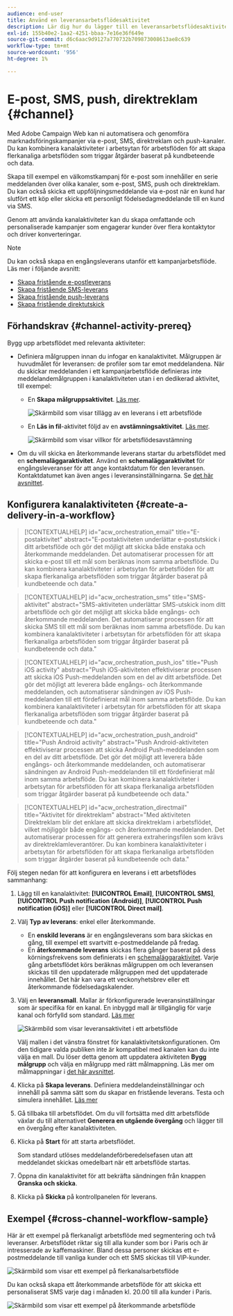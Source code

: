 ```yaml
---
audience: end-user
title: Använd en leveransarbetsflödesaktivitet
description: Lär dig hur du lägger till en leveransarbetsflödesaktivitet (e-post, push, SMS, direktreklam)
exl-id: 155b40e2-1aa2-4251-bbaa-7e16e36f649e
source-git-commit: d6c6aac9d9127a770732b709873008613ae8c639
workflow-type: tm+mt
source-wordcount: '956'
ht-degree: 1%

---
```


# E-post, SMS, push, direktreklam {#channel}

Med Adobe Campaign Web kan ni automatisera och genomföra marknadsföringskampanjer via e-post, SMS, direktreklam och push-kanaler. Du kan kombinera kanalaktiviteter i arbetsytan för arbetsflöden för att skapa flerkanaliga arbetsflöden som triggar åtgärder baserat på kundbeteende och data.

Skapa till exempel en välkomstkampanj för e-post som innehåller en serie meddelanden över olika kanaler, som e-post, SMS, push och direktreklam. Du kan också skicka ett uppföljningsmeddelande via e-post när en kund har slutfört ett köp eller skicka ett personligt födelsedagmeddelande till en kund via SMS.

Genom att använda kanalaktiviteter kan du skapa omfattande och personaliserade kampanjer som engagerar kunder över flera kontaktytor och driver konverteringar.

>[!NOTE]
>
>Du kan också skapa en engångsleverans utanför ett kampanjarbetsflöde. Läs mer i följande avsnitt:
>* [Skapa fristående e-postleverans](../../email/create-email.md)
>* [Skapa fristående SMS-leverans](../../sms/create-sms.md)
>* [Skapa fristående push-leverans](../../push/create-push.md)
>* [Skapa fristående direktutskick](../../direct-mail/create-direct-mail.md)

## Förhandskrav {#channel-activity-prereq}

Bygg upp arbetsflödet med relevanta aktiviteter:

* Definiera målgruppen innan du infogar en kanalaktivitet. Målgruppen är huvudmålet för leveransen: de profiler som tar emot meddelandena. När du skickar meddelanden i ett kampanjarbetsflöde definieras inte meddelandemålgruppen i kanalaktiviteten utan i en dedikerad aktivitet, till exempel:

   * En **Skapa målgruppsaktivitet**. [Läs mer](build-audience.md).

     ![Skärmbild som visar tillägg av en leverans i ett arbetsflöde](../../msg/assets/add-delivery-in-wf.png)

   * En **Läs in fil**-aktivitet följd av en **avstämningsaktivitet**. [Läs mer](load-file.md).

     ![Skärmbild som visar villkor för arbetsflödesavstämning](../assets/workflow-reconciliation-criteria.png)

* Om du vill skicka en återkommande leverans startar du arbetsflödet med en **schemaläggaraktivitet**. Använd en **schemaläggaraktivitet** för engångsleveranser för att ange kontaktdatum för den leveransen. Kontaktdatumet kan även anges i leveransinställningarna. Se [det här avsnittet](scheduler.md).

## Konfigurera kanalaktiviteten {#create-a-delivery-in-a-workflow}

>[!CONTEXTUALHELP]
>id="acw_orchestration_email"
>title="E-postaktivitet"
>abstract="E-postaktiviteten underlättar e-postutskick i ditt arbetsflöde och gör det möjligt att skicka både enstaka och återkommande meddelanden. Det automatiserar processen för att skicka e-post till ett mål som beräknas inom samma arbetsflöde. Du kan kombinera kanalaktiviteter i arbetsytan för arbetsflöden för att skapa flerkanaliga arbetsflöden som triggar åtgärder baserat på kundbeteende och data."

>[!CONTEXTUALHELP]
>id="acw_orchestration_sms"
>title="SMS-aktivitet"
>abstract="SMS-aktiviteten underlättar SMS-utskick inom ditt arbetsflöde och gör det möjligt att skicka både engångs- och återkommande meddelanden. Det automatiserar processen för att skicka SMS till ett mål som beräknas inom samma arbetsflöde. Du kan kombinera kanalaktiviteter i arbetsytan för arbetsflöden för att skapa flerkanaliga arbetsflöden som triggar åtgärder baserat på kundbeteende och data."

>[!CONTEXTUALHELP]
>id="acw_orchestration_push_ios"
>title="Push iOS activity"
>abstract="Push iOS-aktiviteten effektiviserar processen att skicka iOS Push-meddelanden som en del av ditt arbetsflöde. Det gör det möjligt att leverera både engångs- och återkommande meddelanden, och automatiserar sändningen av iOS Push-meddelanden till ett fördefinierat mål inom samma arbetsflöde. Du kan kombinera kanalaktiviteter i arbetsytan för arbetsflöden för att skapa flerkanaliga arbetsflöden som triggar åtgärder baserat på kundbeteende och data."

>[!CONTEXTUALHELP]
>id="acw_orchestration_push_android"
>title="Push Android activity"
>abstract="Push Android-aktiviteten effektiviserar processen att skicka Android Push-meddelanden som en del av ditt arbetsflöde. Det gör det möjligt att leverera både engångs- och återkommande meddelanden, och automatiserar sändningen av Android Push-meddelanden till ett fördefinierat mål inom samma arbetsflöde. Du kan kombinera kanalaktiviteter i arbetsytan för arbetsflöden för att skapa flerkanaliga arbetsflöden som triggar åtgärder baserat på kundbeteende och data."

>[!CONTEXTUALHELP]
>id="acw_orchestration_directmail"
>title="Aktivitet för direktreklam"
>abstract="Med aktiviteten Direktreklam blir det enklare att skicka direktreklam i arbetsflödet, vilket möjliggör både engångs- och återkommande meddelanden. Det automatiserar processen för att generera extraheringsfilen som krävs av direktreklamleverantörer. Du kan kombinera kanalaktiviteter i arbetsytan för arbetsflöden för att skapa flerkanaliga arbetsflöden som triggar åtgärder baserat på kundbeteende och data."

Följ stegen nedan för att konfigurera en leverans i ett arbetsflödes sammanhang:

1. Lägg till en kanalaktivitet: **[!UICONTROL Email]**, **[!UICONTROL SMS]**, **[!UICONTROL Push notification (Android)]**, **[!UICONTROL Push notification (iOS)]** eller **[!UICONTROL Direct mail]**.

1. Välj **Typ av leverans**: enkel eller återkommande.

   * En **enskild leverans** är en engångsleverans som bara skickas en gång, till exempel ett svartvitt e-postmeddelande på fredag.
   * En **återkommande leverans** skickas flera gånger baserat på dess körningsfrekvens som definierats i en [schemaläggaraktivitet](scheduler.md). Varje gång arbetsflödet körs beräknas målgruppen om och leveransen skickas till den uppdaterade målgruppen med det uppdaterade innehållet. Det här kan vara ett veckonyhetsbrev eller ett återkommande födelsedagskalender.

1. Välj en **leveransmall**. Mallar är förkonfigurerade leveransinställningar som är specifika för en kanal. En inbyggd mall är tillgänglig för varje kanal och förfylld som standard. [Läs mer](../../msg/delivery-template.md)

   ![Skärmbild som visar leveransaktivitet i ett arbetsflöde](../assets/delivery-activity-in-wf.png)

   Välj mallen i det vänstra fönstret för kanalaktivitetskonfigurationen. Om den tidigare valda publiken inte är kompatibel med kanalen kan du inte välja en mall. Du löser detta genom att uppdatera aktiviteten **Bygg målgrupp** och välja en målgrupp med rätt målmappning. Läs mer om målmappningar i [det här avsnittet](../../audience/targeting-dimensions.md).

1. Klicka på **Skapa leverans**. Definiera meddelandeinställningar och innehåll på samma sätt som du skapar en fristående leverans. Testa och simulera innehållet. [Läs mer](../../msg/gs-messages.md)

1. Gå tillbaka till arbetsflödet. Om du vill fortsätta med ditt arbetsflöde växlar du till alternativet **Generera en utgående övergång** och lägger till en övergång efter kanalaktiviteten.

1. Klicka på **Start** för att starta arbetsflödet.

   Som standard utlöses meddelandeförberedelsefasen utan att meddelandet skickas omedelbart när ett arbetsflöde startas.

1. Öppna din kanalaktivitet för att bekräfta sändningen från knappen **Granska och skicka**.

1. Klicka på **Skicka** på kontrollpanelen för leverans.

## Exempel {#cross-channel-workflow-sample}

Här är ett exempel på flerkanaligt arbetsflöde med segmentering och två leveranser. Arbetsflödet riktar sig till alla kunder som bor i Paris och är intresserade av kaffemaskiner. Bland dessa personer skickas ett e-postmeddelande till vanliga kunder och ett SMS skickas till VIP-kunder.

![Skärmbild som visar ett exempel på flerkanalsarbetsflöde](../assets/workflow-channel-example.png)

Du kan också skapa ett återkommande arbetsflöde för att skicka ett personaliserat SMS varje dag i månaden kl. 20.00 till alla kunder i Paris.

![Skärmbild som visar ett exempel på återkommande arbetsflöde](../assets/workflow-channel-example2.png)

<!--
description, which use case you can perform (common other activities that you can link before or after the activity)

how to add and configure the activity

example of a configured activity within a workflow
The Email delivery activity allows you to configure the sending of an email in a workflow. 
-->

<!-- Scheduled emails available?

This can be a single send email and sent just once, or it can be a recurring email.
* Single send emails are standard emails, sent once.
* Recurring emails allow you to send the same email multiple times to different targets over a defined period. You can aggregate the deliveries per period in order to get reports that correspond to your needs.

When linked to a scheduler, you can define recurring emails.
Email recipients are defined upstream of the activity in the same workflow, via an Audience targeting activity.

-->

<!--The message preparation is triggered according to the workflow execution parameters. From the message dashboard, you can select whether to request or not a manual confirmation to send the message (required by default). You can start the workflow manually or place a scheduler activity in the workflow to automate execution.-->